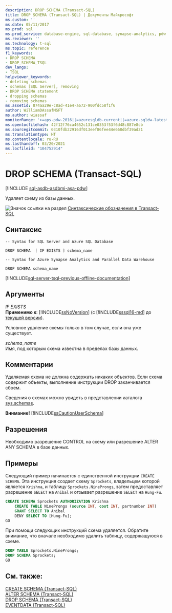 ```yaml
---
description: DROP SCHEMA (Transact-SQL)
title: DROP SCHEMA (Transact-SQL) | Документы Майкрософт
ms.custom: ''
ms.date: 05/11/2017
ms.prod: sql
ms.prod_service: database-engine, sql-database, synapse-analytics, pdw
ms.reviewer: ''
ms.technology: t-sql
ms.topic: reference
f1_keywords:
- DROP SCHEMA
- DROP_SCHEMA_TSQL
dev_langs:
- TSQL
helpviewer_keywords:
- deleting schemas
- schemas [SQL Server], removing
- DROP SCHEMA statement
- dropping schemas
- removing schemas
ms.assetid: 874aa29e-c8ad-41e4-a672-900fdc58f1f6
author: WilliamDAssafMSFT
ms.author: wiassaf
monikerRange: '>=aps-pdw-2016||=azuresqldb-current||=azure-sqldw-latest||>=sql-server-2016||>=sql-server-linux-2017||=azuresqldb-mi-current'
ms.openlocfilehash: 42f12f76ca4652c131ce0353f53f6d48c887e8cb
ms.sourcegitcommit: 0310fdb22916df013eef86fee44e660dbf39ad21
ms.translationtype: HT
ms.contentlocale: ru-RU
ms.lasthandoff: 03/20/2021
ms.locfileid: "104752914"
---
```

# <a name="drop-schema-transact-sql"></a>DROP SCHEMA (Transact-SQL)
[!INCLUDE [sql-asdb-asdbmi-asa-pdw](../../includes/applies-to-version/sql-asdb-asdbmi-asa-pdw.md)]

  Удаляет схему из базы данных.  
  
 ![Значок ссылки на раздел](../../database-engine/configure-windows/media/topic-link.gif "Значок ссылки на раздел") [Синтаксические обозначения в Transact-SQL](../../t-sql/language-elements/transact-sql-syntax-conventions-transact-sql.md)  
  
## <a name="syntax"></a>Синтаксис  
  
```syntaxsql  
-- Syntax for SQL Server and Azure SQL Database  
  
DROP SCHEMA  [ IF EXISTS ] schema_name  
```  
  

```syntaxsql  
-- Syntax for Azure Synapse Analytics and Parallel Data Warehouse  
  
DROP SCHEMA schema_name  
```  
  
[!INCLUDE[sql-server-tsql-previous-offline-documentation](../../includes/sql-server-tsql-previous-offline-documentation.md)]

## <a name="arguments"></a>Аргументы
 *IF EXISTS*  
 **Применимо к**: [!INCLUDE[ssNoVersion](../../includes/ssnoversion-md.md)] (с [!INCLUDE[sssql16-md](../../includes/sssql16-md.md)] до [текущей версии](/troubleshoot/sql/general/determine-version-edition-update-level)).  
  
 Условное удаление схемы только в том случае, если она уже существует.  
  
 *schema_name*  
 Имя, под которым схема известна в пределах базы данных.  
  
## <a name="remarks"></a>Комментарии  
 Удаляемая схема не должна содержать никаких объектов. Если схема содержит объекты, выполнение инструкции DROP заканчивается сбоем.  
  
 Сведения о схемах можно увидеть в представлении каталога [sys.schemas](../../relational-databases/system-catalog-views/schemas-catalog-views-sys-schemas.md).  
  
 **Внимание!** [!INCLUDE[ssCautionUserSchema](../../includes/sscautionuserschema-md.md)]  
  
## <a name="permissions"></a>Разрешения  
 Необходимо разрешение CONTROL на схему или разрешение ALTER ANY SCHEMA в базе данных.  
  
## <a name="examples"></a>Примеры  
 Следующий пример начинается с единственной инструкции `CREATE SCHEMA`. Эта инструкция создает схему `Sprockets`, владельцем которой является `Krishna`, и таблицу `Sprockets.NineProngs`, затем предоставляет разрешение `SELECT` на `Anibal` и отзывает разрешение `SELECT` на `Hung-Fu`.  
  
```sql  
CREATE SCHEMA Sprockets AUTHORIZATION Krishna   
    CREATE TABLE NineProngs (source INT, cost INT, partnumber INT)  
    GRANT SELECT TO Anibal   
    DENY SELECT TO [Hung-Fu];  
GO  
```  
  
 При помощи следующих инструкций схема удаляется. Обратите внимание, что вначале необходимо удалить таблицу, содержащуюся в схеме.  
  
```sql  
DROP TABLE Sprockets.NineProngs;  
DROP SCHEMA Sprockets;  
GO  
```  
  
  
## <a name="see-also"></a>См. также:  
 [CREATE SCHEMA (Transact-SQL)](../../t-sql/statements/create-schema-transact-sql.md)   
 [ALTER SCHEMA (Transact-SQL)](../../t-sql/statements/alter-schema-transact-sql.md)   
 [DROP SCHEMA (Transact-SQL)](../../t-sql/statements/drop-schema-transact-sql.md)   
 [EVENTDATA (Transact-SQL)](../../t-sql/functions/eventdata-transact-sql.md)